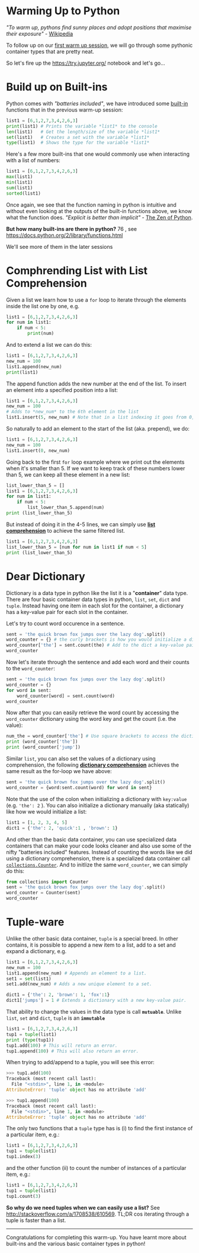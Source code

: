 Warming Up to Python
====

*"To warm up, pythons find sunny places and adopt positions that maximise their exposure"* - [Wikipedia](https://en.wikipedia.org/wiki/Ectotherm#Adaptations)

To follow up on our [first warm up session](https://github.com/interrogator/wwc/blob/master/resources/completed-notebooks/pywarmup-session1.md), we will go through some pythonic container types that are pretty neat.

So let's fire up the https://try.jupyter.org/ notebook and let's go...


Build up on Built-ins
====

Python comes with *"batteries included"*, we have introduced some [built-in](https://docs.python.org/2/library/functions.html) functions that in the previous warm-up session:

```python
list1 = [6,1,2,7,3,4,2,6,3]
print(list1) # Prints the variable *list1* to the console
len(list1)   # Get the length/size of the variable *list1*
set(list1)   # Creates a set with the variable *list1*
type(list1)  # Shows the type for the variable *list1*
```

Here's a few more built-ins that one would commonly use when interacting with a list of numbers:

```python
list1 = [6,1,2,7,3,4,2,6,3]
max(list1)
min(list1)
sum(list1)
sorted(list1)
```

Once again, we see that the function naming in python is intuitive and without even looking at the outputs of the built-in functions above, we know what the function does. *"Explicit is better than implicit"* - [The Zen of Python](https://www.python.org/dev/peps/pep-0020/).

**But how many built-ins are there in python?** 76 , see https://docs.python.org/2/library/functions.html

We'll see more of them in the later sessions

Comphrending List with List Comprehension
====

Given a list we learn how to use a `for` loop to iterate through the elements inside the list one by one, e.g.

```python
list1 = [6,1,2,7,3,4,2,6,3]
for num in list1:
    if num < 5:
        print(num)
```

And to extend a list we can do this:

```python
list1 = [6,1,2,7,3,4,2,6,3]
new_num = 100
list1.append(new_num)
print(list1)
```

The append function adds the new number at the end of the list. To insert an element into a specified position into a list:

```python
list1 = [6,1,2,7,3,4,2,6,3]
new_num = 100
# Adds to *new_num* to the 6th element in the list
list1.insert(5, new_num) # Note that in a list indexing it goes from 0, 1, 2, 3, ...
```

So naturally to add an element to the start of the list (aka. prepend), we do:

```python
list1 = [6,1,2,7,3,4,2,6,3]
new_num = 100
list1.insert(0, new_num)
```

Going back to the first `for` loop example where we print out the elements when it's smaller than 5. If we want to keep track of these numbers lower than 5, we can keep all these element in a new list:

```python
list_lower_than_5 = []
list1 = [6,1,2,7,3,4,2,6,3]
for num in list1:
    if num < 5:
        list_lower_than_5.append(num)
print (list_lower_than_5)
```

But instead of doing it in the 4-5 lines, we can simply use [**list comprehension**](https://docs.python.org/2/tutorial/datastructures.html#list-comprehensions) to achieve the same filtered list. 

```python
list1 = [6,1,2,7,3,4,2,6,3]
list_lower_than_5 = [num for num in list1 if num < 5]
print (list_lower_than_5)
```

Dear Dictionary 
====

Dictionary is a data type in python like the list it is a "**container**" data type. There are four basic container data types in python, `list`, `set`, `dict` and `tuple`. Instead having one item in each slot for the container, a dictionary has a key-value pair for each slot in the container.

Let's try to count word occurence in a sentence.

```python
sent = 'the quick brown fox jumps over the lazy dog'.split()
word_counter = {} # the curly brackets is how you would initialize a dict.
word_counter['the'] = sent.count(the) # Add to the dict a key-value pair (the word 'the' and its count)
word_counter
```

Now let's iterate through the sentence and add each word and their counts to the `word_counter`:

```python
sent = 'the quick brown fox jumps over the lazy dog'.split()
word_counter = {}
for word in sent:
    word_counter[word] = sent.count(word)
word_counter
```

Now after that you can easily retrieve the word count by accessing the `word_counter` dictionary using the word key and get the count (i.e. the value):

```python
num_the = word_counter['the'] # Use square brackets to access the dictionary using the key.
print (word_counter['the'])  
print (word_counter['jump'])
```

Similar `list`, you can also set the values of a dictionary using comprehension, the following [**dictionary comprehension**](https://www.python.org/dev/peps/pep-0274/) achieves the same result as the for-loop we have above:

```python
sent = 'the quick brown fox jumps over the lazy dog'.split()
word_counter = {word:sent.count(word) for word in sent}
```

Note that the use of the colon when initializing a dictionary with `key:value` (e.g. `'the': 2` ). You can also initialize a dictionary manually (aka statically) like how we would initialize a list:

```python
list1 = [1, 2, 3, 4, 5]
dict1 = {'the': 2, 'quick':1 , 'brown': 1}
```

And other than the basic data container, you can use specialized data containers that can make your code looks cleaner and also use some of the nifty "batteries included" features. Instead of counting the words like we did using a dictionary comprehension, there is a specialized data container call [`collections.Counter`](https://docs.python.org/2/library/collections.html#collections.Counter). And to initlize the same `word_counter`, we can simply do this:


```python
from collections import Counter
sent = 'the quick brown fox jumps over the lazy dog'.split()
word_counter = Counter(sent)
word_counter
```

Tuple-ware
====

Unlike the other basic data container, `tuple` is a special breed. In other contains, it is possible to append a new item to a list, add to a set and expand a dictionary, e.g.

```python
list1 = [6,1,2,7,3,4,2,6,3]
new_num = 100
list1.append(new_num) # Appends an element to a list.
set1 = set(list1)
set1.add(new_num) # Adds a new unique element to a set.

dict1 = {'the': 2, 'brown': 1, 'fox':1}
dict1['jumps'] = 1 # Extends a dictionary with a new key-value pair.
```

That ability to change the values in the data type is call **`mutuable`**. Unlike `list`, `set` and `dict`, `tuple` is an **`immutable`**

```python
list1 = [6,1,2,7,3,4,2,6,3]
tup1 = tuple(list1)
print (type(tup1))
tup1.add(100) # This will return an error.
tup1.append(100) # This will also return an error.
```

When trying to add/append to a tuple, you will see this error:

```python
>>> tup1.add(100)
Traceback (most recent call last):
  File "<stdin>", line 1, in <module>
AttributeError: 'tuple' object has no attribute 'add'

>>> tup1.append(100)
Traceback (most recent call last):
  File "<stdin>", line 1, in <module>
AttributeError: 'tuple' object has no attribute 'add'
```

The only two functions that a `tuple` type has is (i) to find the first instance of a particular item, e.g.:

```python
list1 = [6,1,2,7,3,4,2,6,3]
tup1 = tuple(list1)
tup1.index(3)
```

and the other function (ii) to count the number of instances of a particular item, e.g.:

```python
list1 = [6,1,2,7,3,4,2,6,3]
tup1 = tuple(list1)
tup1.count(3)
```

**So why do we need tuples when we can easily use a list?** See http://stackoverflow.com/a/1708538/610569. TL;DR cos iterating through a tuple is faster than a list.

----

Congratulations for completing this warm-up. You have learnt more about built-ins and the various basic container types in python! 
